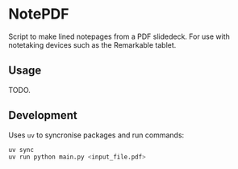 # NotePDF

Script to make lined notepages from a PDF slidedeck. For use with notetaking devices such as the Remarkable tablet. 

## Usage

TODO.


## Development

Uses `uv` to syncronise packages and run commands:
```sh
uv sync
uv run python main.py <input_file.pdf>
```